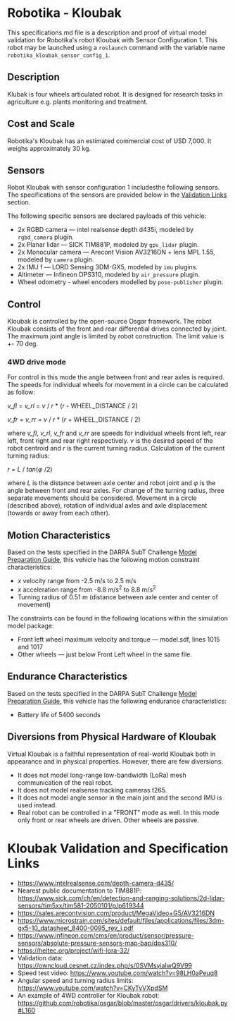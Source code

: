 <!--- This is a Markdown description of a robot model submitted for inclusion in the
DARPA Subterranean Challenge Technology Repository -->
# Robotika - Kloubak
This specifications.md file is a description and proof of virtual model validation for
Robotika's robot Kloubak with Sensor Configuration 1. This robot may be launched using
a `roslaunch` command with the variable name `robotika_kloubak_sensor_config_1`.
## Description
Klubak is four wheels articulated robot. It is designed for research tasks in agriculture e.g. plants monitoring and treatment.

## Cost and Scale
Robotika's Kloubak has an estimated commercial cost of USD 7,000. It weighs approximately 30 kg.

## Sensors
Robot Kloubak with sensor configuration 1 includesthe following sensors. The specifications of the sensors are provided below in
the [Validation Links](#validation_links) section.

The following specific sensors are declared payloads of this vehicle:

* 2x RGBD camera &mdash; intel realsense depth d435i, modeled by `rgbd_camera` plugin.
* 2x Planar lidar &mdash; SICK TIM881P, modeled by `gpu_lidar` plugin.
* 2x Monocular camera &mdash; Arecont Vision AV3216DN  + lens MPL 1.55, modeled by `camera` plugin.
* 2x IMU f &mdash; LORD Sensing 3DM-GX5, modeled by `imu` plugins.
* Altimeter &mdash; Infineon DPS310, modeled by `air_pressure` plugin.
* Wheel odometry - wheel encoders modelled by `pose-publisher` plugin.

## Control
Kloubak is controlled by the open-source Osgar framework. The robot Kloubak consists of the front and rear differential 
drives connected by joint. The maximum joint angle is limited by robot construction. The limit value is +- 70 deg.

### 4WD drive mode
For control in this mode the angle between front and rear axles is required. The speeds for individual wheels for movement in a circle can be calculated as follow:

_v_fl_ = _v_rl_ = _v_ / _r_ * (_r_ - WHEEL_DISTANCE / 2)

_v_fr_ = _v_rr_ = _v_ / _r_ * (_r_ + WHEEL_DISTANCE / 2)

where _v_fl_, _v_rl_, _v_fr_ and _v_rr_ are speeds for individual wheels front left, rear left, front right and rear right respectively.
_v_ is the desired speed of the robot centroid and _r_ is the current turning radius. Calculation of the current turning radius:

_r_ = _L_ / _tan_(_&phi;_ /2)

where _L_ is the distance between axle center and robot joint and _&phi;_ is the angle between front and rear axles. 
For  change of the turning radius, three separate movements should be considered. 
Movement in a circle (described above), rotation of individual axles and axle displacement (towards or away from each other).


## Motion Characteristics
Based on the tests specified in the DARPA SubT Challenge [Model Preparation
Guide](https://subtchallenge.com/\<fix_me\>), this vehicle has the following motion
constraint characteristics:

* _x_ velocity range from -2.5 m/s to 2.5 m/s
* _x_ acceleration range from -8.8 m/s<sup>2</sup> to 8.8 m/s<sup>2</sup>
* Turning radius of 0.51 m (distance between axle center and center of  movement)

The constraints can be found in the following locations within the simulation model
package:

* Front left wheel maximum velocity and torque &mdash; model.sdf, lines 1015 and 1017
* Other wheels &mdash; just below Front Left wheel in the same file.

## Endurance Characteristics
Based on the tests specified in the DARPA SubT Challenge [Model Preparation
Guide](https://subtchallenge.com/\<fix_me\>), this vehicle has the following
endurance characteristics:

* Battery life of 5400 seconds

## Diversions from Physical Hardware of Kloubak
Virtual Kloubak is a faithful representation of real-world Kloubak both in appearance and
in physical properties. However, there are few diversions:

* It does not model long-range low-bandwidth (LoRa) mesh communication of the real robot.
* It does not model realsense tracking cameras t265.
* It does not model angle sensor in the main joint and the second IMU is used instead.  
* Real robot can be controlled in a "FRONT" mode as well. In this mode only front or rear wheels are driven. Other wheels are passive.

# <a name="validation_links"></a>Kloubak Validation and Specification Links

* https://www.intelrealsense.com/depth-camera-d435/
* Nearest public documentation to TIM881P: https://www.sick.com/ch/en/detection-and-ranging-solutions/2d-lidar-sensors/tim5xx/tim581-2050101/p/p619344
* https://sales.arecontvision.com/product/MegaVideo+G5/AV3216DN
* https://www.microstrain.com/sites/default/files/applications/files/3dm-gx5-10_datasheet_8400-0095_rev_j.pdf
* https://www.infineon.com/cms/en/product/sensor/pressure-sensors/absolute-pressure-sensors-map-bap/dps310/
* https://heltec.org/project/wifi-lora-32/
* Validation data: https://owncloud.cesnet.cz/index.php/s/0SVMsyiaIwQ9V99
* Speed test video: https://www.youtube.com/watch?v=98LH0aPeuq8
* Angular speed and turning radius limits: https://www.youtube.com/watch?v=CKyTvVXpdSM
* An example of 4WD controller for Kloubak robot: https://github.com/robotika/osgar/blob/master/osgar/drivers/kloubak.py#L160

